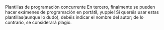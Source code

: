 Plantillas de programación concurrente
En tercero, finalmente se pueden hacer exámenes de programación en portátil, yuppie!
Si queréis usar estas plantillas(aunque lo dudo), debéis indicar el nombre del autor; de lo contrario, se considerará plagio.
